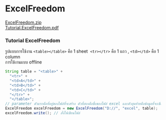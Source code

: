 # ExcelFreedom
[ExcelFreedom.zip](https://github.com/nut077/ExcelFreedom/files/1987460/ExcelFreedom.zip)
<br>
[Tutorial.ExcelFreedom.pdf](https://github.com/nut077/ExcelFreedom/files/1987462/Tutorial.ExcelFreedom.pdf)

### Tutorial ExcelFreedom
รูปแบบการใช้งาน ```<table></table>``` คือ 1 sheet&nbsp; ```<tr></tr>``` คือ 1 แถว , ```<td></td>``` คือ 1 column
<br>
การใช้งานแบบ offline
<br>
```java 
String table = "<table>" +
  "<tr>" +
  "<td>A</td>" +
  "<td>B</td>" +
  "<td>C</td>" +
  "</tr>" +
  "</table>";
// parameter ตัวแรกคือที่อยู่ของไฟล์ที่จะสร้าง ตัวที่สองคือชื่อของไฟล์ excel และตัวสุดท้ายคือข้อมูลที่จะเขียนลงในไฟล์ excel
ExcelFreedom excelFreedom = new ExcelFreedom("D://", "excel", table);
excelFreedom.write(); // สั่งให้เขียนไฟล์
```
